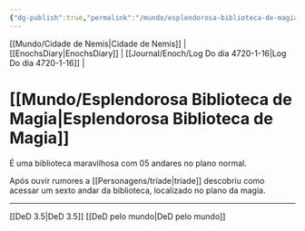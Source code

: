 ```yaml
---
{"dg-publish":true,"permalink":"/mundo/esplendorosa-biblioteca-de-magia/","dgHomeLink":true,"dgPassFrontmatter":false}
---
```


[[Mundo/Cidade de Nemis|Cidade de Nemis]] | [[EnochsDiary|EnochsDiary]] | [[Journal/Enoch/Log Do dia 4720-1-16|Log Do dia 4720-1-16]] | 

# [[Mundo/Esplendorosa Biblioteca de Magia|Esplendorosa Biblioteca de Magia]]
É uma biblioteca maravilhosa com 05 andares no plano normal.

Após ouvir rumores a [[Personagens/tríade|tríade]] descobriu como acessar um sexto andar da biblioteca, localizado no plano da magia.


---
[[DeD 3.5|DeD 3.5]] [[DeD pelo mundo|DeD pelo mundo]] 